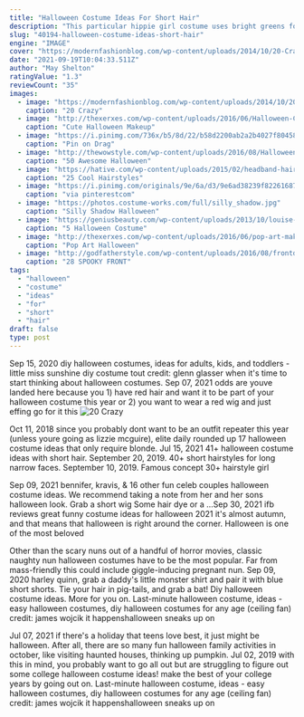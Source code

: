 ```yaml
---
title: "Halloween Costume Ideas For Short Hair"
description: "This particular hippie girl costume uses bright greens for a unique style that will make you stand out at any costume party. That added headband brings a cute accent into the mix, so all you have to do is get"
slug: "40194-halloween-costume-ideas-short-hair"
engine: "IMAGE"
cover: "https://modernfashionblog.com/wp-content/uploads/2014/10/20-Crazy-Scary-Halloween-Hairstyle-Ideas-Looks-For-Kids-Girls-2014-18.jpg"
date: "2021-09-19T10:04:33.511Z"
author: "May Shelton"
ratingValue: "1.3"
reviewCount: "35"
images:
  - image: "https://modernfashionblog.com/wp-content/uploads/2014/10/20-Crazy-Scary-Halloween-Hairstyle-Ideas-Looks-For-Kids-Girls-2014-18.jpg"
    caption: "20 Crazy"
  - image: "http://thexerxes.com/wp-content/uploads/2016/06/Halloween-Cat-Face-Makeup-Ideas.jpg"
    caption: "Cute Halloween Makeup"
  - image: "https://i.pinimg.com/736x/b5/8d/22/b58d2200ab2a2b4027f80458a27e923e.jpg"
    caption: "Pin on Drag"
  - image: "http://thewowstyle.com/wp-content/uploads/2016/08/Halloween-Chicken-Wire-Ghost-Dresses.jpg"
    caption: "50 Awesome Halloween"
  - image: "https://hative.com/wp-content/uploads/2015/02/headband-hairstyles/20-cool-hairstyles-with-headbands-for-girls.jpg"
    caption: "25 Cool Hairstyles"
  - image: "https://i.pinimg.com/originals/9e/6a/d3/9e6ad38239f82261687be0f700fbd90c.jpg"
    caption: "via pinterestcom"
  - image: "https://photos.costume-works.com/full/silly_shadow.jpg"
    caption: "Silly Shadow Halloween"
  - image: "https://geniusbeauty.com/wp-content/uploads/2013/10/louise-brooks-.jpg"
    caption: "5 Halloween Costume"
  - image: "http://thexerxes.com/wp-content/uploads/2016/06/pop-art-makeup.jpg"
    caption: "Pop Art Halloween"
  - image: "http://godfatherstyle.com/wp-content/uploads/2016/08/frontdooratdusk.jpg"
    caption: "28 SPOOKY FRONT"
tags:
  - "halloween"
  - "costume"
  - "ideas"
  - "for"
  - "short"
  - "hair"
draft: false
type: post
---
```


Sep 15, 2020 diy halloween costumes, ideas for adults, kids, and toddlers - little miss sunshine diy costume tout credit: glenn glasser when it's time to start thinking about halloween costumes. Sep 07, 2021 odds are youve landed here because you 1) have red hair and want it to be part of your halloween costume this year or 2) you want to wear a red wig and just effing go for it this
![20 Crazy](https://modernfashionblog.com/wp-content/uploads/2014/10/20-Crazy-Scary-Halloween-Hairstyle-Ideas-Looks-For-Kids-Girls-2014-18.jpg "20 Crazy")

Oct 11, 2018 since you probably dont want to be an outfit repeater this year (unless youre going as lizzie mcguire), elite daily rounded up 17 halloween costume ideas that only require blonde. Jul 15, 2021 41+ halloween costume ideas with short hair. September 20, 2019. 40+ short hairstyles for long narrow faces. September 10, 2019. Famous concept 30+ hairstyle girl
<!--inArticleAds-->

<!--galleryOne-->

Sep 09, 2021 bennifer, kravis, & 16 other fun celeb couples halloween costume ideas.  We recommend taking a note from her and her sons halloween look. Grab a short wig Some hair dye or a ...Sep 30, 2021 ifb  reviews  great funny costume ideas for halloween 2021 it's almost autumn, and that means that halloween is right around the corner. Halloween is one of the most beloved
<!--inArticleAds-->

<!--galleryTwo-->

Other than the scary nuns out of a handful of horror movies, classic naughty nun halloween costumes have to be the most popular. Far from mass-friendly this could include giggle-inducing pregnant nun. Sep 09, 2020 harley quinn, grab a daddy's little monster shirt and pair it with blue short shorts. Tie your hair in pig-tails, and grab a bat!  Diy halloween costume ideas. More for you on. Last-minute halloween costume, ideas - easy halloween costumes, diy halloween costumes for any age (ceiling fan) credit: james wojcik it happenshalloween sneaks up on
<!--galleryThree-->

Jul 07, 2021 if there's a holiday that teens love best, it just might be halloween. After all, there are so many fun halloween family activities in october, like visiting haunted houses, thinking up pumpkin. Jul 02, 2019 with this in mind, you probably want to go all out but are struggling to figure out some college halloween costume ideas! make the best of your college years by going out on. Last-minute halloween costume, ideas - easy halloween costumes, diy halloween costumes for any age (ceiling fan) credit: james wojcik it happenshalloween sneaks up on